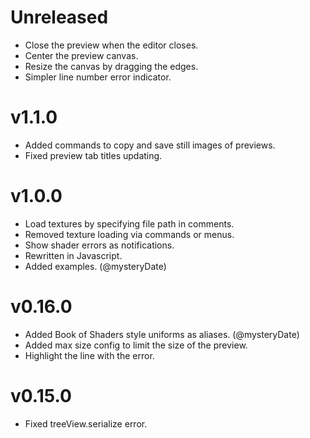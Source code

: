 # Unreleased

- Close the preview when the editor closes.
- Center the preview canvas.
- Resize the canvas by dragging the edges.
- Simpler line number error indicator.

# v1.1.0

- Added commands to copy and save still images of previews.
- Fixed preview tab titles updating.

# v1.0.0

- Load textures by specifying file path in comments.
- Removed texture loading via commands or menus.
- Show shader errors as notifications.
- Rewritten in Javascript.
- Added examples. (@mysteryDate)

# v0.16.0

- Added Book of Shaders style uniforms as aliases. (@mysteryDate)
- Added max size config to limit the size of the preview.
- Highlight the line with the error.

# v0.15.0

- Fixed treeView.serialize error.
